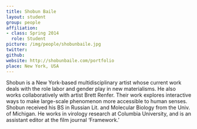 ```yaml
---
title: Shobun Baile
layout: student
group: people
affiliation:
- class: Spring 2014
  role: Student
picture: /img/people/shobunbaile.jpg
twitter:
github:
website: http://shobunbaile.com/portfolio
place: New York, USA
---
```

Shobun is a New York-based multidisciplinary artist whose current work deals with the role labor and gender play in new materialisms. He also works collaboratively with artist Brett Renfer. Their work explores interactive ways to make large-scale phenomenon more accessible to human senses. Shobun received his BS in Russian Lit. and Molecular Biology from the Univ. of Michigan. He works in virology research at Columbia University, and is an assistant editor at the film journal ‘Framework.’
